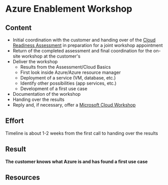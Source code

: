 # Azure Enablement Workshop

## Content

- Initial coordination with the customer and handing over of the [Cloud Readiness Assessment](cloud-readiness-assessment(de)/cloud-readiness-assessment.md) in preparation for a joint workshop appointment
- Return of the completed assessment and final coordination for the on-site workshop at the customer's
- Deliver the workshop
  - Results from the Assessment/Cloud Basics
  - First look inside Azure/Azure resource manager
  - Deployment of a service (VM, database, etc.)
  - Identify other possibilities (app services, etc.)
  - Development of a first use case
- Documentation of the workshop
- Handing over the results
- Reply and, if necessary, offer a [Microsoft Cloud Workshop](microsoft-cloud-workshop.md)

## Effort

Timeline is about 1-2 weeks from the first call to handing over the results

## Result

__The customer knows what Azure is and has found a first use case__

## Resources

